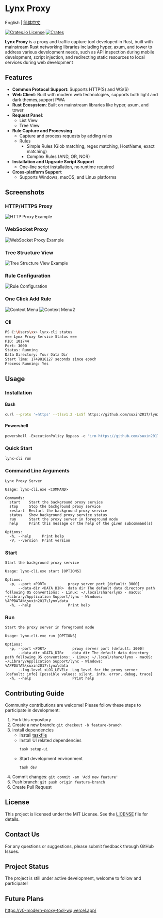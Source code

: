 # Lynx Proxy

English | [简体中文](README.zh-CN.md)

[![Crates.io License](https://img.shields.io/crates/l/lynx-core)](./LICENSE)
[![Crates](https://img.shields.io/crates/v/lynx-core.svg)](https://crates.io/crates/lynx-core)

**Lynx Proxy** is a proxy and traffic capture tool developed in Rust, built with mainstream Rust networking libraries including hyper, axum, and tower to address various development needs, such as API inspection during mobile development, script injection, and redirecting static resources to local services during web development

## Features

- **Common Protocol Support**: Supports HTTP(S) and WS(S)
- **Web Client**: Built with modern web technologies, supports both light and dark themes,support PWA
- **Rust Ecosystem**: Built on mainstream libraries like hyper, axum, and tower
- **Request Panel**:
  - List View
  - Tree View 
- **Rule Capture and Processing**
  - Capture and process requests by adding rules
  - Rules
    - Simple Rules (Glob matching, regex matching, HostName, exact matching)
    - Complex Rules (AND, OR, NOR)
- **Installation and Upgrade Script Support**
  - One-line script installation, no runtime required
- **Cross-platform Support**
  - Supports Windows, macOS, and Linux platforms

## Screenshots

### HTTP/HTTPS Proxy

![HTTP Proxy Example](./images/newhttp.png)

### WebSocket Proxy

![WebSocket Proxy Example](./images/newws.png)

### Tree Structure View

![Tree Structure View Example](./images/newtree.png)

### Rule Configuration

![Rule Configuration](./images/rule.png)

### One Click Add Rule

![Context Menu](./images/contextmenu.png)
![Context Menu2](./images/contextmenu2.png)

### Cli 

```bash
PS C:\Users\xx> lynx-cli status
=== Lynx Proxy Service Status ===
PID: 101744
Port: 3000
Status: Running
Data Directory: Your Data Dir
Start Time: 1749816127 seconds since epoch
Process Running: Yes
```

## Usage

### Installation

#### Bash
```bash
curl --proto '=https' --tlsv1.2 -LsSf https://github.com/suxin2017/lynx-server/releases/latest/download/lynx-cli-installer.sh | sh
```

#### Powershell 

```powershell
powershell -ExecutionPolicy Bypass -c "irm https://github.com/suxin2017/lynx-server/releases/latest/download/lynx-cli-installer.ps1 | iex"
```

### Quick Start

```bash
lynx-cli run
```

### Command Line Arguments

```
Lynx Proxy Server

Usage: lynx-cli.exe <COMMAND>

Commands:
  start    Start the background proxy service
  stop     Stop the background proxy service
  restart  Restart the background proxy service
  status   Show background proxy service status
  run      Start the proxy server in foreground mode
  help     Print this message or the help of the given subcommand(s)

Options:
  -h, --help     Print help
  -V, --version  Print version
```

### Start
```
Start the background proxy service

Usage: lynx-cli.exe start [OPTIONS]

Options:
  -p, --port <PORT>          proxy server port [default: 3000]
      --data-dir <DATA_DIR>  data dir The default data directory path following OS conventions: - Linux: ~/.local/share/lynx - macOS: ~/Library/Application Support/lynx - Windows: %APPDATA%\suxin2017\lynx\data
  -h, --help                 Print help
```

### Run
```
Start the proxy server in foreground mode

Usage: lynx-cli.exe run [OPTIONS]

Options:
  -p, --port <PORT>            proxy server port [default: 3000]
      --data-dir <DATA_DIR>    data dir The default data directory path following OS conventions: - Linux: ~/.local/share/lynx - macOS: ~/Library/Application Support/lynx - Windows: %APPDATA%\suxin2017\lynx\data
      --log-level <LOG_LEVEL>  Log level for the proxy server [default: info] [possible values: silent, info, error, debug, trace]
  -h, --help                   Print help
```

## Contributing Guide

Community contributions are welcome! Please follow these steps to participate in development:

1. Fork this repository
2. Create a new branch: `git checkout -b feature-branch`
3. Install dependencies
   - Install [taskfile](https://taskfile.dev/)
   - Install UI related dependencies
     ```bash
     task setup-ui
     ```
   - Start development environment
     ```bash
     task dev
     ```
4. Commit changes: `git commit -am 'Add new feature'`
5. Push branch: `git push origin feature-branch`
6. Create Pull Request

## License

This project is licensed under the MIT License. See the [LICENSE](LICENSE) file for details.

## Contact Us

For any questions or suggestions, please submit feedback through GitHub Issues.

## Project Status

The project is still under active development, welcome to follow and participate!

## Future Plans

https://v0-modern-proxy-tool-wq.vercel.app/
